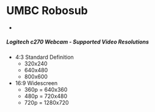 # UMBC Robosub
-
##### Logitech c270 Webcam - Supported Video Resolutions

* 4:3 Standard Definition
	* 320x240
	* 640x480
	* 800x600
* 16:9 Widescreen
	* 360p = 640x360
	* 480p = 720x480
	* 720p = 1280x720